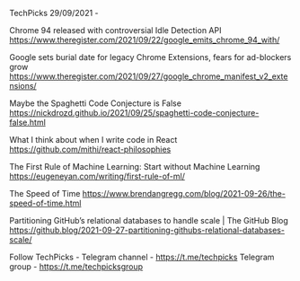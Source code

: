 TechPicks 29/09/2021 -

Chrome 94 released with controversial Idle Detection API
https://www.theregister.com/2021/09/22/google_emits_chrome_94_with/

Google sets burial date for legacy Chrome Extensions, fears for ad-blockers grow
https://www.theregister.com/2021/09/27/google_chrome_manifest_v2_extensions/

Maybe the Spaghetti Code Conjecture is False
https://nickdrozd.github.io/2021/09/25/spaghetti-code-conjecture-false.html

What I think about when I write code in React
https://github.com/mithi/react-philosophies

The First Rule of Machine Learning: Start without Machine Learning
https://eugeneyan.com/writing/first-rule-of-ml/

The Speed of Time
https://www.brendangregg.com/blog/2021-09-26/the-speed-of-time.html

Partitioning GitHub’s relational databases to handle scale | The GitHub Blog
https://github.blog/2021-09-27-partitioning-githubs-relational-databases-scale/

Follow TechPicks -
Telegram channel - https://t.me/techpicks
Telegram group - https://t.me/techpicksgroup